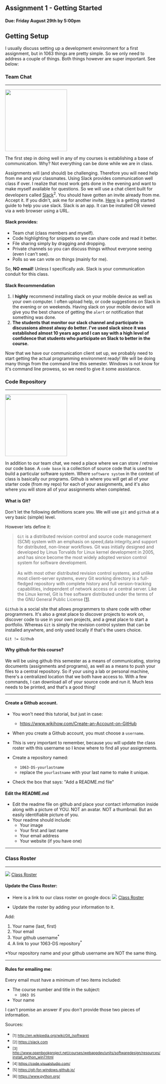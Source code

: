 ## Assignment 1 - Getting Started
#### Due: Friday August 29th by 5:00pm

## Getting Setup

I usually discuss setting up a development environment for a first assignment, but in 1063 things are pretty simple. So we only need to address a couple of things. Both things however are super important. See below: 

<!-- ### Intructors Note:
>
>This is an important step to getting your semester off on the right foot. **It's so important that:**
>- If you don't complete it, drop the course because you will fail.
>- If you complete it late, you will lose 1 letter grade off of your final grade.
>- If you complete it wrong, you will lose 1/2 of one letter grade off of your final grade.
>- Having said that, feel free to ask for help from me at anytime. -->


### Team Chat
---

<img src="http://cs.mwsu.edu/~griffin/zcloud/zcloud-files/slack_icon.png" width="200">

The first step in doing well in any of my courses is establishing a base of communication. Why? Not everything can be done while we are in class. 

Assignments will (and should) be challenging. Therefore you will need help from me and your classmates. Using Slack provides communication well class if over. I realize that most work gets done in the evening and want to make myself available for questions. So we will use a chat client built for developers called [Slack](https://slack.com)<sup>2</sup>. You should have gotten an invite already from me. Accept it. If you didn't, ask me for another invite. [Here](https://get.slack.help/hc/en-us/articles/218080037-Getting-started-for-new-users) is a getting started guide to help you use slack. Slack is an app. It can be installed OR viewed via a web browser using a URL. 

#### Slack provides:

- Team chat (class members and myself).
- Code highlighting for snippets so we can share code and read it better.
- File sharing simply by dragging and dropping.
- Private channels so you can discuss things without everyone seeing (even I can't see).
- Polls so we can vote on things (mainly for me).

So, **NO email!** Unless I specifically ask. Slack is your communication conduit for this class.

#### Slack Recommendation

1. I **highly** recommend installing slack on your mobile device as well as your own computer. I often upload help, or code suggestions on Slack in the evening or on weekends. Having slack on your mobile device will give you the best chance of getting the `alert` or notification that something was done.
2. **The students that monitor our slack channel and participate in discussions almost alway do better. I've used slack since it was established almost 10 years ago and I can say with a high level of confidence that students who participate on Slack to better in the course.**

Now that we have our communication client set up, we probably need to start getting the actual programming environment ready! We will be doing many things from the command line this semester. Windows is not know for it's command line prowess, so we need to give it some assistance.


### Code Repository
---

<img src="http://cs.mwsu.edu/~griffin/zcloud/zcloud-files/github.svg" width="200">


In addition to our team chat, we need a place where we can store / retreive our code base. A `code base` is a collection of source code that is used to build a particular software system. Where `software system` in the context of class is basically our programs. Github is where you will get all of your starter code (from my repo) for each of your assignments, and it's also where you will store all of your assignments when completed. 


#### What is Git?

Don't let the following definitions scare you. We will use `git` and `github` at a very basic (simple) level. 

However lets define it: 

>`Git` is a distributed revision control and source code management (SCM) system with an emphasis on speed,data integrity,and support for distributed, non-linear workflows. Git was initially designed and developed by Linus Torvalds for Linux kernel development in 2005, and has since become the most widely adopted version control system for software development.<br><br>
As with most other distributed revision control systems, and unlike most client–server systems, every Git working directory is a full-fledged repository with complete history and full version-tracking capabilities, independent of network access or a central server. Like the Linux kernel, Git is free software distributed under the terms of the GNU General Public License  [[1]](http://en.wikipedia.org/wiki/Git_(software)).


`Github` is a social site that allows programmers to share code with other programmers. It's also a great place to discover projects to work on, discover code to use in your own projects, and a great place to start a portfolio. Whereas `Git` is simply the revision control system that can be installed anywhere, and only used locally if that's the users choice. 

`Git != Github`

#### Why github for this course?

We will be using github this semester as a means of communicating, storing documents (assignments and programs), as well as 
a means to push your files to a central repository. So if your using a lab or personal machine, there's a centralized location that we both have access to. With a few commands, I can download all of your source code and run it. Much less needs to be printed, and that's a good thing!

---

#### Create a Github account. 
- You won't need this tutorial, but just in case:
   - https://www.wikihow.com/Create-an-Account-on-GitHub

- When you create a Github account, you must choose a `username`. 
- This is very important to remember, because you will update the class roster with this username so I know where to find all your assignments.
- Create a repository named:
    - `1063-DS-yourlastname`
    - replace the `yourlastname` with your last name to make it unique.
- Check the box that says: "Add a README.md file"

#### Edit the README.md 

- Edit the readme file on github and place your contact information inside along with a picture of YOU. NOT an avatar. NOT a thumbnail. But an easily identifiable picture of you.
- Your readme should include:
    - Your image
    - Your first and last name
    - Your email address
    - Your website (if you have one)

---

### Class Roster
---
![](https://d3vv6lp55qjaqc.cloudfront.net/items/220B0V0H3c041K2p251Z/google-sheets-16.png?X-CloudApp-Visitor-Id=1094421) [Class Roster](https://docs.google.com/spreadsheets/d/1ihSQSGoxeHuIUkp5mkOuUACwQA5XRTwbzbwgHyiaVHw/edit?usp=sharing)
#### Update the Class Roster:

- Here is a link to our class roster on google docs: ![](https://d3vv6lp55qjaqc.cloudfront.net/items/220B0V0H3c041K2p251Z/google-sheets-16.png?X-CloudApp-Visitor-Id=1094421) [Class Roster](https://docs.google.com/spreadsheets/d/1ihSQSGoxeHuIUkp5mkOuUACwQA5XRTwbzbwgHyiaVHw/edit?usp=sharing)

- Update the roster by adding your information to it. 

Add:

1. Your name (last, first)
2. Your email
3. Your github username<sup>*</sup>
4. A link to your 1063-DS repository<sup>*</sup>

*Your repository name and your github username are NOT the same thing.

---

#### Rules for emailing me:

Every email must have a minimum of two items included:

- The course number and title in the subject:
    - `1063 DS`
- Your name

I can't promise an answer if you don't provide those two pieces of information.


Sources:
- <sub>[1] http://en.wikipedia.org/wiki/Git_(software)</sub>
- <sub>[2] https://slack.com</sub>
- <sub>[3] http://www.openbookproject.net/courses/webappdev/units/softwaredesign/resources/install_python_win7.html </sub>
- <sub>[4] https://code.visualstudio.com/</sub>
- <sub>[5] https://git-for-windows.github.io/</sub>
- <sub>[6] https://www.python.org/</sub>
